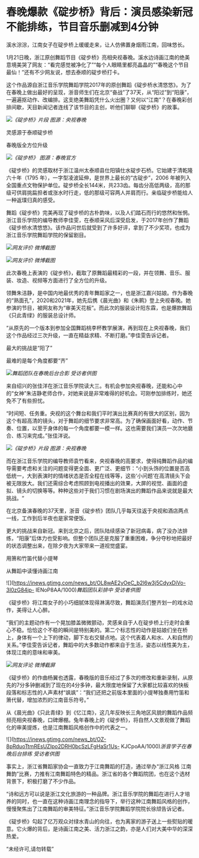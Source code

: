 # 春晚爆款《碇步桥》背后：演员感染新冠不能排练，节目音乐删减到4分钟

溪水淙淙，江南女子在碇步桥上缓缓走来，让人仿佛置身烟雨江南，回味悠长。

1月21日晚，浙江原创舞蹈节目《碇步桥》亮相央视春晚。溪水边诗画江南的绝美意境美哭了网友：“看完感觉被净化了”“每个人眼睛里都亮晶晶的”“春晚这个节目最仙！”还有不少网友说，想去泰顺的碇步桥打卡。

这个作品源自浙江音乐学院舞蹈学院2017年的原创舞蹈《碇步桥水清悠悠》。为了在春晚上做出最好的呈现，浙音师生们在北京“奋战”了37天，从“阳过”到“阳康”，一遍遍抠动作、改编排。这支绝美舞蹈凭什么火出圈？又何以“江南”？在春晚彩创排间歇，天目新闻记者连线了该节目的主创，听他们聊聊《碇步桥》的故事。

![](https://inews.gtimg.com/news_bt/GJJwpKF7IIjrVqGWWItssxEeBJgYQZnqOjZwB62P1fYikAA/0)_《碇步桥》片段
图源：央视春晚_

灵感源于泰顺碇步桥

春晚版全方位升级

![](https://inews.gtimg.com/news_bt/Onvmukpt__hGCCF_RJ_BRzeyqFUwOaLw3KL4K7rAMeEb8AA/1000)_《碇步桥》
图源：春晚官方_

《碇步桥》的灵感取材于浙江温州太泰顺县仕阳镇仕水碇步石桥。它始建于清乾隆六十年（1795 年），一字型凌波延伸，是世界上最长的“古碇步”，2006
年被列入全国重点文物保护单位。碇步桥全长144米，共233齿。每齿分高低两级，高的那级可供肩挑扁担者或涨水时行走，低的那级可容两人并肩而行。亲临碇步桥能给人一种返璞归真的感受。

舞蹈《碇步桥》完美再现了碇步桥的古朴韵味，以及人们踏石而行的悠然和怅惘。浙江音乐学院的编导教师李佳雯，在泰顺采风后深受启发，于2017年创作了舞蹈《碇步桥水清悠悠》。该作品问世后就受到了许多好评，拿到了不少奖项，也成为浙江音乐学院舞蹈学院的保留剧目。

![](https://inews.gtimg.com/news_bt/OvZpL0RJEmJKkva0_ryJzJ4Qsm9D926Z8lsTVGgwpwqiYAA/1000)_网友评价
微博截图_

![](https://inews.gtimg.com/news_bt/OcR4UYsJW07MfConvy4vRRW3EQrm6TaUu13n33wG-l7w8AA/1000)_网友评价
微博截图_

此次春晚上表演的《碇步桥》，截取了原舞蹈最精彩的一段，并在领舞、音乐、服装、妆造、视频等方面进行了全方位的升级。

领舞朱洁静，是中国内地最优秀的青年舞蹈家之一，也是浙江嘉兴姑娘。作为春晚的“熟面孔”，2020和2021年，她先后携《晨光曲》和《朱鹮》登上央视春晚。她参演的节目，被网友称为“审美天花板”。而此次的服装设计阳东霖，也是爆款舞蹈《只此青绿》的服装总设计师。

“从原先的一个版本到参加全国舞蹈桃李杯教学展演，再到现在上央视春晚，我们这个作品经过三次升级，一直在精益求精、不断打磨。”李佳雯告诉记者。

最大的挑战是“阳了”

最难的是每个角度都要“齐”

![](https://inews.gtimg.com/news_bt/Onb_I99iJwc2HHWMDrXNRBiTAkNaW9LPruH2WqFsVZr0cAA/1000)_舞蹈团队在春晚后台合影
受访者供图_

来自绍兴的张佳洋在浙江音乐学院读大三。有机会参加央视春晚，还能和心中的“女神”朱洁静老师合作，对她来说是非常难得的好机会。可刚参加排练时，她还免不了有些担忧。

“时间短、任务重。央视的这个舞台和我们平时演出比赛真的有很大的区别，因为这个有超高清的镜头，对于舞蹈的细节要求非常高。为了确保画面好看，动作、节奏、位置，以至于身体的每一个角度都要一模一样。这也需要我们演员一次次地磨合、练习来完成。”张佳洋说。

![](https://inews.gtimg.com/news_bt/GxTCRglmIxhx1miB7ZUBkUxvA3Jzm2qTIIyyWg4-tkKKIAA/0)_《碇步桥》片段
图源：央视春晚_

而在浙江音乐学院的编导教师袁竹看来，央视春晚的高要求，使得纯舞蹈作品的编导需要考虑和关注的问题变得更全面、更广泛、更细节：“小到头饰的位置是否高低统一，大到表演时的情绪状态是否全程在线等等，这些‘小问题’在高清镜头下会被无限放大。我们还需综合考虑照顾到电视播出的效果，大屏的视觉、画面的虚拟、镜头的切换等等。种种这些对于我们习惯在剧场演出的舞蹈作品来说就是最大挑战。“

在北京备演春晚的37天里，浙音《碇步桥》团队几乎每天往返于央视和酒店两点一线，工作到后半夜也是家常便饭。

更大的挑战来自新冠。来到北京之后，团队陆续感染了新冠病毒，病了没办法排练，“阳康”后体力也受影响。但整个团队还是克服了重重困难，争分夺秒地把最好的状态调整出来，在除夕夜为大家带来一道视觉盛宴。

用箫和竹笛代替小提琴

从舞蹈中读懂诗画江南

![](https://inews.gtimg.com/news_bt/OL8wAE2yOeC_b2l6w3j5CdyxDiVo-3I0zG84ip-
IENoP8AA/1000)_舞蹈团队彩排中 受访者供图_

《碇步桥》将江南女子的小巧细腻体现得淋漓尽致，舞蹈演员们整齐划一的戏水动作，美得让人心醉。

“我们的主题动作有一个晃加膝盖微微颤动，灵感来自于人在碇步桥上行走时会重心不稳。恰恰这个不稳的瞬间是特别美的。第二个标志性的动作是姑娘们坐在桥上，身体有一个上下的律动，脚下左右交替点地。这个代表着人和水、人和自然的关系。”李佳雯告诉记者，舞蹈中的大多数动作都来自于生活，姿态以线性美为主，体现江南的意味和审美。

![](https://inews.gtimg.com/news_bt/Ox0a4AR-6FHKfsJ6t8HcYIKEX9w1S3GZpqcJo_dAhkzWUAA/1000)_网友评论
微博截屏_

《碇步桥》的作曲杨翼也透露，春晚版的音乐经过了多次的修改和重新录制，从原先的7分多钟删减到了现在的4分多钟，最大限度地保留了大家都比较喜欢的快板段落和标志性的人声素材“飒飒”：“我们还把之前版本里面的小提琴独奏用竹笛和箫代替，增加浓烈的江南音乐符号。”

从《晨光曲》《只此青绿》到《忆江南》，这几年反映长三角地区风貌的舞蹈作品频频亮相央视春晚，口碑爆棚。兔年春晚上的《碇步桥》，将自然人文景观做了舞蹈化的审美提炼，也是江南舞蹈风格创作中的代表之一。

![](https://inews.gtimg.com/news_bt/OZ-8pRduoTtmREsUZIpo2DRH0bcSzLFgHaSr1Us-
KJCpoAA/1000)_浙音学子在春晚后台排练 受访者供图_

事实上，浙江省舞蹈家协会一直致力于江南舞蹈的打造，通过举办“浙江风格
江南舞韵”比赛，力推有江南舞蹈特色的精品。浙江省的各个舞蹈院团，也在这个选材背景下，积极打磨了不少作品。

“诗和远方可以说是浙江文化旅游的一种品牌。浙江音乐学院的舞蹈在进行人才培养的同时，也一直在这种诗画江南理念的指导下，举行这种江南舞蹈风格的创作，慢慢聚焦出了江南舞蹈的审美特征。”浙江音乐学院舞蹈学院院长徐颃告诉记者。

《碇步桥》勾起了亿万观众对绿水青山的向往，也为离家的游子送上一些熨贴的暖意。它火爆的背后，是诗画江南之美、活力浙江之韵，亦是人们对大美中华的深深热爱。

“未经许可,请勿转载”

